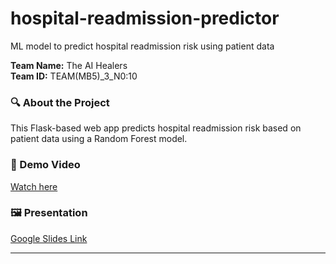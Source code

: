 # hospital-readmission-predictor
ML model to predict hospital readmission risk using patient data

**Team Name:** The AI Healers  
**Team ID:** TEAM(MB5)_3_N0:10

### 🔍 About the Project
This Flask-based web app predicts hospital readmission risk based on patient data using a Random Forest model.

### 🎥 Demo Video
[Watch here](https://youtu.be/HzPlaYMbdSU)

### 🖼️ Presentation
[Google Slides Link](https://docs.google.com/presentation/d/13RTml0vOrubylgyrOeaPWU95kH8c9CWL/edit?usp=sharing&ouid=105565830480210041852&rtpof=true&sd=true)

---
